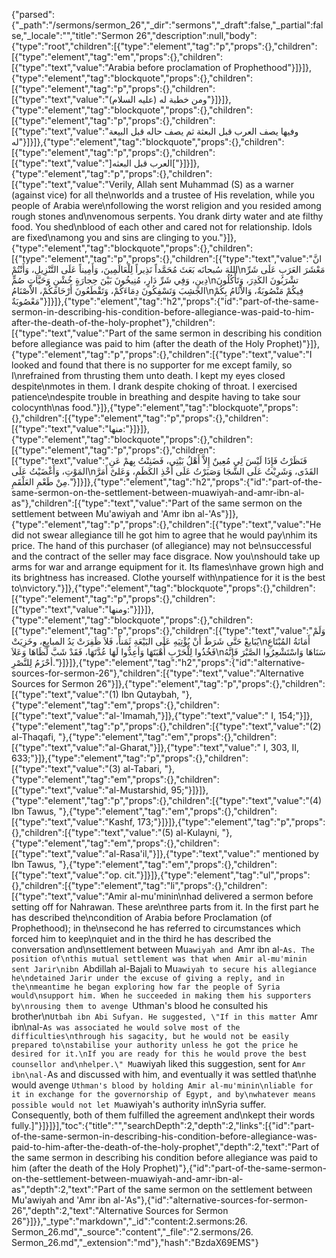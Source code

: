 {"parsed":{"_path":"/sermons/sermon_26","_dir":"sermons","_draft":false,"_partial":false,"_locale":"","title":"Sermon 26","description":null,"body":{"type":"root","children":[{"type":"element","tag":"p","props":{},"children":[{"type":"element","tag":"em","props":{},"children":[{"type":"text","value":"Arabia before proclamation of Prophethood"}]}]},{"type":"element","tag":"blockquote","props":{},"children":[{"type":"element","tag":"p","props":{},"children":[{"type":"text","value":"ومن خطبة له (عليه السلام)"}]}]},{"type":"element","tag":"blockquote","props":{},"children":[{"type":"element","tag":"p","props":{},"children":[{"type":"text","value":"وفيها يصف العرب قبل البعثة ثم يصف حاله قبل البيعة له"}]}]},{"type":"element","tag":"blockquote","props":{},"children":[{"type":"element","tag":"p","props":{},"children":[{"type":"text","value":"]العرب قبل البعثه["}]}]},{"type":"element","tag":"p","props":{},"children":[{"type":"text","value":"Verily, Allah sent Muhammad (S) as a warner (against vice) for all the\nworlds and a trustee of His revelation, while you people of Arabia were\nfollowing the worst religion and you resided among rough stones and\nvenomous serpents. You drank dirty water and ate filthy food. You shed\nblood of each other and cared not for relationship. Idols are fixed\namong you and sins are clinging to you."}]},{"type":"element","tag":"blockquote","props":{},"children":[{"type":"element","tag":"p","props":{},"children":[{"type":"text","value":"انَّ اللهَ سُبحانَه بَعَثَ مُحَمَّداً نَذِيراً لِلْعَالَمِينَ، وَأَمِيناً عَلَى التَّنْزِيلِ، وَأَنْتُمْ\nمَعْشَرَ العَرَبِ عَلَى شَرِّ دِينٍ، وَفِي شَرِّ دَارٍ، مُنِيخُونَ بَيْنَ حِجارَةٍ خُشْنٍ وَحَيَّاتٍ صُمٍّ\nتشْرَبُونَ الكَدِرَ، وَتَأْكُلُونَ الجَشِبَ وَتَسْفِكُونَ دِمَاءَكُمْ، وَتَقْطَعُونَ أَرْحَامَكُمْ، الاْصْنَامُ\nفِيكُمْ مَنْصُوبَةٌ، وَالاْثَامُ بِكُمْ مَعْصُوبَةٌ"}]}]},{"type":"element","tag":"h2","props":{"id":"part-of-the-same-sermon-in-describing-his-condition-before-allegiance-was-paid-to-him-after-the-death-of-the-holy-prophet"},"children":[{"type":"text","value":"Part of the same sermon in describing his condition before allegiance was paid to him (after the death of the Holy Prophet)"}]},{"type":"element","tag":"p","props":{},"children":[{"type":"text","value":"I looked and found that there is no supporter for me except family, so I\nrefrained from thrusting them unto death. I kept my eyes closed despite\nmotes in them. I drank despite choking of throat. I exercised patience\ndespite trouble in breathing and despite having to take sour colocynth\nas food."}]},{"type":"element","tag":"blockquote","props":{},"children":[{"type":"element","tag":"p","props":{},"children":[{"type":"text","value":"منها:"}]}]},{"type":"element","tag":"blockquote","props":{},"children":[{"type":"element","tag":"p","props":{},"children":[{"type":"text","value":"فَنَظَرْتُ فَإِذَا لَيْسَ لِي مُعِينٌ إِلاَّ أَهْلُ بَيْتِي، فَضَنِنْتُ بِهمْ عَنِ المَوْتِ، وَأَغْضَيْتُ عَلَى\nالقَذَى، وَشَرِبْتُ عَلَى الشَّجَا وَصَبَرْتُ عَلَى أَخْذِ الكَظَمِ، وَعَلىْ أَمَرَّ مِنْ طَعْمِ العَلْقَمِ."}]}]},{"type":"element","tag":"h2","props":{"id":"part-of-the-same-sermon-on-the-settlement-between-muawiyah-and-amr-ibn-al-as"},"children":[{"type":"text","value":"Part of the same sermon on the settlement between Mu'awiyah and 'Amr ibn al-'As"}]},{"type":"element","tag":"p","props":{},"children":[{"type":"text","value":"He did not swear allegiance till he got him to agree that he would pay\nhim its price. The hand of this purchaser (of allegiance) may not be\nsuccessful and the contract of the seller may face disgrace. Now you\nshould take up arms for war and arrange equipment for it. Its flames\nhave grown high and its brightness has increased. Clothe yourself with\npatience for it is the best to\nvictory."}]},{"type":"element","tag":"blockquote","props":{},"children":[{"type":"element","tag":"p","props":{},"children":[{"type":"text","value":"ومنها:"}]}]},{"type":"element","tag":"blockquote","props":{},"children":[{"type":"element","tag":"p","props":{},"children":[{"type":"text","value":"وَلَمْ يُبَايعْ حَتَّى شَرَطَ أَنْ يُؤْتِيَهِ عَلَى البَيْعَةِ ثَمَناً، فَلاَ ظَفِرَتْ يَدُ المبايِعِ، وخَزِيَتْ\nأَمَانَةُ المُبْتَاعِ فَخُذُوا لِلْحَرْبِ أُهْبَتَهَا وَأعِدُّوا لَهَا عُدَّتَهَا، فَقَدْ شَبَّ لَظَاهَا وَعَلاَ\nسَنَاهَا وَاسْتَشْعِرُوا الصَّبْرَ فَإِنَّهُ أحْزَمُ لِلنَّصْرِ."}]}]},{"type":"element","tag":"h2","props":{"id":"alternative-sources-for-sermon-26"},"children":[{"type":"text","value":"Alternative Sources for Sermon 26"}]},{"type":"element","tag":"p","props":{},"children":[{"type":"text","value":"(1) Ibn Qutaybah, "},{"type":"element","tag":"em","props":{},"children":[{"type":"text","value":"al-'Imamah,"}]},{"type":"text","value":" I, 154;"}]},{"type":"element","tag":"p","props":{},"children":[{"type":"text","value":"(2) al-Thaqafi, "},{"type":"element","tag":"em","props":{},"children":[{"type":"text","value":"al-Gharat,"}]},{"type":"text","value":" I, 303, II, 633;"}]},{"type":"element","tag":"p","props":{},"children":[{"type":"text","value":"(3) al-Tabari, "},{"type":"element","tag":"em","props":{},"children":[{"type":"text","value":"al-Mustarshid, 95;"}]}]},{"type":"element","tag":"p","props":{},"children":[{"type":"text","value":"(4) Ibn Tawus, "},{"type":"element","tag":"em","props":{},"children":[{"type":"text","value":"Kashf, 173;"}]}]},{"type":"element","tag":"p","props":{},"children":[{"type":"text","value":"(5) al-Kulayni, "},{"type":"element","tag":"em","props":{},"children":[{"type":"text","value":"al-Rasa'il,"}]},{"type":"text","value":" mentioned by Ibn Tawus, "},{"type":"element","tag":"em","props":{},"children":[{"type":"text","value":"op. cit."}]}]},{"type":"element","tag":"ul","props":{},"children":[{"type":"element","tag":"li","props":{},"children":[{"type":"text","value":"Amir al-mu'minin\nhad delivered a sermon before setting off for Nahrawan. These are\nthree parts from it. In the first part he has described the\ncondition of Arabia before Proclamation (of Prophethood); in the\nsecond he has referred to circumstances which forced him to keep\nquiet and in the third he has described the conversation and\nsettlement between Mu`awiyah and `Amr ibn al-`As. The position of\nthis mutual settlement was that when Amir al-mu'minin sent Jarir\nibn `Abdillah al-Bajali to Mu`awiyah to secure his allegiance he\ndetained Jarir under the excuse of giving a reply, and in the\nmeantime he began exploring how far the people of Syria would\nsupport him. When he succeeded in making them his supporters by\nrousing them to avenge `Uthman's blood he consulted his brother\n`Utbah ibn Abi Sufyan. He suggested, \"If in this matter `Amr ibn\nal-`As was associated he would solve most of the difficulties\nthrough his sagacity, but he would not be easily prepared to\nstabilise your authority unless he got the price he desired for it.\nIf you are ready for this he would prove the best counsellor and\nhelper.\" Mu`awiyah liked this suggestion, sent for `Amr ibn\nal-`As and discussed with him, and eventually it was settled that\nhe would avenge `Uthman's blood by holding Amir al-mu'minin\nliable for it in exchange for the governorship of Egypt, and by\nwhatever means possible would not let Mu`awiyah's authority in\nSyria suffer. Consequently, both of them fulfilled the agreement and\nkept their words fully.]"}]}]}],"toc":{"title":"","searchDepth":2,"depth":2,"links":[{"id":"part-of-the-same-sermon-in-describing-his-condition-before-allegiance-was-paid-to-him-after-the-death-of-the-holy-prophet","depth":2,"text":"Part of the same sermon in describing his condition before allegiance was paid to him (after the death of the Holy Prophet)"},{"id":"part-of-the-same-sermon-on-the-settlement-between-muawiyah-and-amr-ibn-al-as","depth":2,"text":"Part of the same sermon on the settlement between Mu'awiyah and 'Amr ibn al-'As"},{"id":"alternative-sources-for-sermon-26","depth":2,"text":"Alternative Sources for Sermon 26"}]}},"_type":"markdown","_id":"content:2.sermons:26. Sermon_26.md","_source":"content","_file":"2.sermons/26. Sermon_26.md","_extension":"md"},"hash":"BzdaX69EMS"}